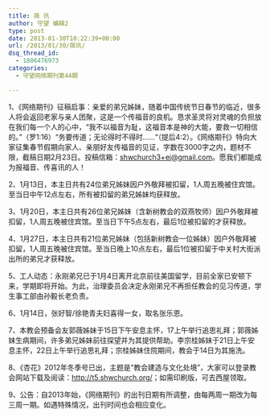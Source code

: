 ```yaml
---
title: 简 讯
author: 守望 编辑2
type: post
date: 2013-01-30T10:22:39+00:00
url: /2013/01/30/简讯/
dsq_thread_id:
  - 1806476973
categories:
  - 守望网络期刊第44期

---
```

1、《网络期刊》征稿启事：亲爱的弟兄姊妹，随着中国传统节日春节的临近，很多人将会返回老家与亲人团聚，这是一个传福音的良机。恳求圣灵将对灵魂的负担放在我们每一个人的心中，“我不以福音为耻，这福音本是神的大能，要救一切相信的。”（罗1:16）“务要传道；无论得时不得时……“（提后4:2）。《网络期刊》特向大家征集春节假期向家人、亲朋好友传福音的见证，字数在3000字之内，题材不限，截稿日期2月23日。投稿信箱：shwchurch3+ej@gmail.com。愿我们都能成为报福音、传喜讯的人！

2、1月13日，本主日共有24位弟兄姊妹因户外敬拜被扣留，1人周五晚被住宾馆。至当日中午12点左右，所有被扣留的弟兄姊妹均获释放。

3、1月20日，本主日共有26位弟兄姊妹（含新树教会的双燕牧师）因户外敬拜被扣留，1人周五晚被住宾馆。至当日下午5点左右，最后1位被扣留的才获释放。

4、1月27日，本主日共有21位弟兄姊妹（包括新树教会一位姊妹）因户外敬拜被扣留，1人周五晚被住宾馆。至当日晚上10点左右，最后1位被扣留于中关村大街派出所的弟兄才获释放。

5、工人动态：永刚弟兄已于1月4日离开北京前往美国留学，目前全家已安顿下来，学期即将开始。为此，治理委员会决定永刚弟兄不再担任教会的见习传道，学生事工部由孙毅长老负责。

6、1月14日，张好智/徐艳青夫妇喜得一女，取名张乐恩。

7、本教会预备会友郭薇姊妹于15日下午安息主怀，17上午举行追思礼拜；郭薇姊妹生病期间，许多弟兄姊妹前往探望并为其提供帮助。李宗桂姊妹于21日上午安息主怀，22日上午举行追思礼拜；宗桂姊妹住院期间，教会于14日为其施洗。

8、《杏花》2012年冬季号已出，主题是“教会建造与文化处境”，大家可以登录教会网站下载及阅读：<http://t5.shwchurch.org/>；如需印刷版，可去西屋领取。

9、公告：自2013年始，《网络期刊》的出刊日期有所调整，由每两周一期改为每三周一期。如遇特殊情况，出刊时间也会相应变化。